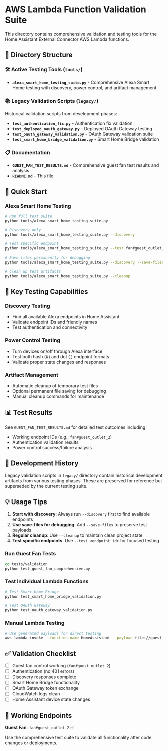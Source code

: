 # AWS Lambda Function Validation Suite

This directory contains comprehensive validation and testing tools for the Home Assistant External Connector AWS Lambda functions.

## 📁 Directory Structure

### 🛠️ Active Testing Tools (`tools/`)

- **`alexa_smart_home_testing_suite.py`** - Comprehensive Alexa Smart Home testing with discovery, power control, and artifact management

### 📚 Legacy Validation Scripts (`legacy/`)

Historical validation scripts from development phases:

- **`test_authentication_fix.py`** - Authentication fix validation
- **`test_deployed_oauth_gateway.py`** - Deployed OAuth Gateway testing
- **`test_oauth_gateway_validation.py`** - OAuth Gateway validation suite
- **`test_smart_home_bridge_validation.py`** - Smart Home Bridge validation

### 📋 Documentation

- **`GUEST_FAN_TEST_RESULTS.md`** - Comprehensive guest fan test results and analysis
- **`README.md`** - This file

## 🚀 Quick Start

### Alexa Smart Home Testing

```bash
# Run full test suite
python tools/alexa_smart_home_testing_suite.py

# Discovery only
python tools/alexa_smart_home_testing_suite.py --discovery

# Test specific endpoint
python tools/alexa_smart_home_testing_suite.py --test fan#guest_outlet_2

# Save files permanently for debugging
python tools/alexa_smart_home_testing_suite.py --discovery --save-files

# Clean up test artifacts
python tools/alexa_smart_home_testing_suite.py --cleanup
```

## 🎯 Key Testing Capabilities

### Discovery Testing

- Find all available Alexa endpoints in Home Assistant
- Validate endpoint IDs and friendly names
- Test authentication and connectivity

### Power Control Testing

- Turn devices on/off through Alexa interface
- Test both hash (#) and dot (.) endpoint formats
- Validate proper state changes and responses

### Artifact Management

- Automatic cleanup of temporary test files
- Optional permanent file saving for debugging
- Manual cleanup commands for maintenance

## 📊 Test Results

See `GUEST_FAN_TEST_RESULTS.md` for detailed test outcomes including:

- Working endpoint IDs (e.g., `fan#guest_outlet_2`)
- Authentication validation results
- Power control success/failure analysis

## 🔧 Development History

Legacy validation scripts in `legacy/` directory contain historical development artifacts from various testing phases. These are preserved for reference but superseded by the current testing suite.

## 💡 Usage Tips

1. **Start with discovery**: Always run `--discovery` first to find available endpoints
2. **Use save-files for debugging**: Add `--save-files` to preserve test payloads
3. **Regular cleanup**: Use `--cleanup` to maintain clean project state
4. **Test specific endpoints**: Use `--test <endpoint_id>` for focused testing

### Run Guest Fan Tests

```bash
cd tests/validation
python test_guest_fan_comprehensive.py
```

### Test Individual Lambda Functions

```bash
# Test Smart Home Bridge
python test_smart_home_bridge_validation.py

# Test OAuth Gateway
python test_oauth_gateway_validation.py
```

### Manual Lambda Testing

```bash
# Use generated payloads for direct testing
aws lambda invoke --function-name HomeAssistant --payload file://guest_fan_on_1.json response.json
```

## ✅ Validation Checklist

- [ ] Guest fan control working (`fan#guest_outlet_2`)
- [ ] Authentication (no 401 errors)
- [ ] Discovery responses complete
- [ ] Smart Home Bridge functionality
- [ ] OAuth Gateway token exchange
- [ ] CloudWatch logs clean
- [ ] Home Assistant device state changes

## 🎯 Working Endpoints

**Guest Fan**: `fan#guest_outlet_2` ✅

Use the comprehensive test suite to validate all functionality after code changes or deployments.
